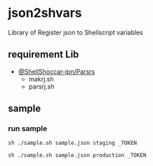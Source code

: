 # json2shvars
Library of Register json to Shellscript variables

## requirement Lib

- [@ShellShoccar-jpn/Parsrs](https://github.com/ShellShoccar-jpn/Parsrs)
  - makrj.sh
  - parsrj.sh


## sample

### run sample

```sh ./sample.sh sample.json staging _TOKEN```

```sh ./sample.sh sample.json production _TOKEN```

